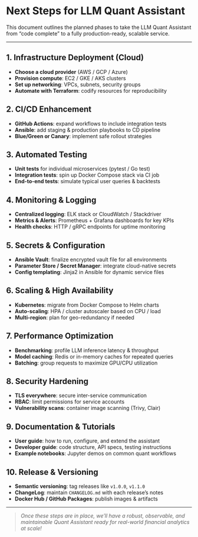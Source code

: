 # Next Steps for LLM Quant Assistant

This document outlines the planned phases to take the LLM Quant Assistant from “code complete” to a fully production-ready, scalable service.

---

## 1. Infrastructure Deployment (Cloud)

- **Choose a cloud provider** (AWS / GCP / Azure)  
- **Provision compute**: EC2 / GKE / AKS clusters  
- **Set up networking**: VPCs, subnets, security groups  
- **Automate with Terraform**: codify resources for reproducibility  

## 2. CI/CD Enhancement

- **GitHub Actions**: expand workflows to include integration tests  
- **Ansible**: add staging & production playbooks to CD pipeline  
- **Blue/Green or Canary**: implement safe rollout strategies  

## 3. Automated Testing

- **Unit tests** for individual microservices (pytest / Go test)  
- **Integration tests**: spin up Docker Compose stack via CI job  
- **End-to-end tests**: simulate typical user queries & backtests  

## 4. Monitoring & Logging

- **Centralized logging**: ELK stack or CloudWatch / Stackdriver  
- **Metrics & Alerts**: Prometheus + Grafana dashboards for key KPIs  
- **Health checks**: HTTP / gRPC endpoints for uptime monitoring  

## 5. Secrets & Configuration

- **Ansible Vault**: finalize encrypted vault file for all environments  
- **Parameter Store / Secret Manager**: integrate cloud-native secrets  
- **Config templating**: Jinja2 in Ansible for dynamic service files  

## 6. Scaling & High Availability

- **Kubernetes**: migrate from Docker Compose to Helm charts  
- **Auto-scaling**: HPA / cluster autoscaler based on CPU / load  
- **Multi-region**: plan for geo-redundancy if needed  

## 7. Performance Optimization

- **Benchmarking**: profile LLM inference latency & throughput  
- **Model caching**: Redis or in-memory caches for repeated queries  
- **Batching**: group requests to maximize GPU/CPU utilization  

## 8. Security Hardening

- **TLS everywhere**: secure inter-service communication  
- **RBAC**: limit permissions for service accounts  
- **Vulnerability scans**: container image scanning (Trivy, Clair)  

## 9. Documentation & Tutorials

- **User guide**: how to run, configure, and extend the assistant  
- **Developer guide**: code structure, API specs, testing instructions  
- **Example notebooks**: Jupyter demos on common quant workflows  

## 10. Release & Versioning

- **Semantic versioning**: tag releases like `v1.0.0`, `v1.1.0`  
- **ChangeLog**: maintain `CHANGELOG.md` with each release’s notes  
- **Docker Hub / GitHub Packages**: publish images & artifacts  

---

> _Once these steps are in place, we’ll have a robust, observable, and maintainable Quant Assistant ready for real-world financial analytics at scale!_  
